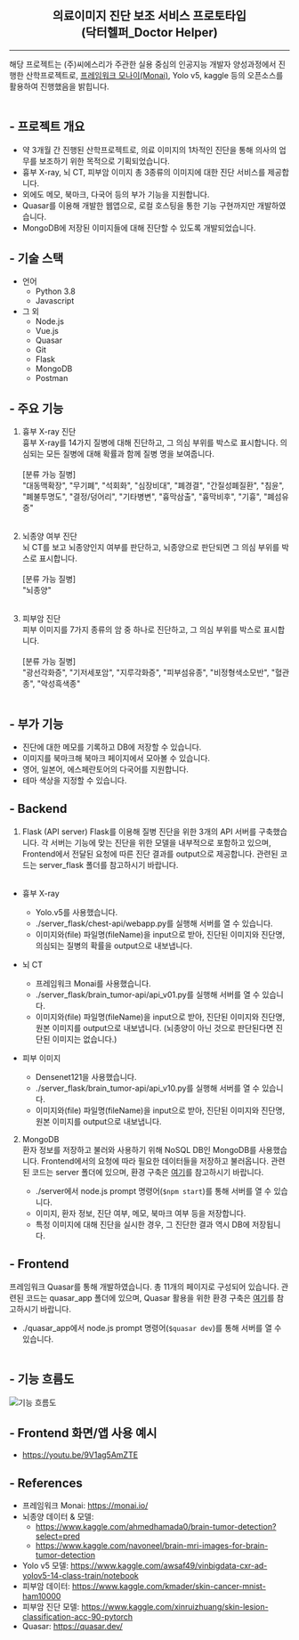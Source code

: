 <div align="center">

## 의료이미지 진단 보조 서비스 프로토타입</br>(닥터헬퍼_Doctor Helper)



___
</div>

해당 프로젝트는 (주)씨에스리가 주관한 실용 중심의 인공지능 개발자 양성과정에서 진행한 산학프로젝트로, [프레임워크 모나이(Monai)](https://monai.io/), Yolo v5, kaggle 등의 오픈소스를 활용하여 진행했음을 밝힙니다.
</br></br>

## - 프로젝트 개요
- 약 3개월 간 진행된 산학프로젝트로, 의료 이미지의 1차적인 진단을 통해 의사의 업무를 보조하기 위한 목적으로 기획되었습니다. 
- 흉부 X-ray, 뇌 CT, 피부암 이미지 총 3종류의 이미지에 대한 진단 서비스를 제공합니다.
- 외에도 메모, 북마크, 다국어 등의 부가 기능을 지원합니다.
- Quasar를 이용해 개발한 웹앱으로, 로컬 호스팅을 통한 기능 구현까지만 개발하였습니다.
- MongoDB에 저장된 이미지들에 대해 진단할 수 있도록 개발되었습니다.

## - 기술 스택
* 언어
    - Python 3.8
    - Javascript
* 그 외
    - Node.js
    - Vue.js
    - Quasar
    - Git
    - Flask
    - MongoDB
    - Postman

## - 주요 기능

1. 흉부 X-ray 진단</br>
흉부 X-ray를 14가지 질병에 대해 진단하고, 그 의심 부위를 박스로 표시합니다. 의심되는 모든 질병에 대해 확률과 함께 질병 명을 보여줍니다.
</br></br>
[분류 가능 질병]</br>
"대동맥확장", "무기폐", "석회화", "심장비대", "폐경결", "간질성폐질환", "침윤", "폐불투명도", "결정/덩어리", "기타병변", "흉막삼출", "흉막비후", "기흉", "폐섬유증"
</br></br>

2. 뇌종양 여부 진단</br>
뇌 CT를 보고 뇌종양인지 여부를 판단하고, 뇌종양으로 판단되면 그 의심 부위를 박스로 표시합니다.
</br></br>
[분류 가능 질병]</br>
"뇌종양"
</br></br> 

3. 피부암 진단</br>
피부 이미지를 7가지 종류의 암 중 하나로 진단하고, 그 의심 부위를 박스로 표시합니다.
</br></br>
[분류 가능 질병]</br>
"광선각화증", "기저세포암", "지루각화증", "피부섬유종", "비정형색소모반", "혈관종", "악성흑색종"
</br></br> 




## - 부가 기능
- 진단에 대한 메모를 기록하고 DB에 저장할 수 있습니다.
- 이미지를 북마크해 북마크 페이지에서 모아볼 수 있습니다.
- 영어, 일본어, 에스페란토어의 다국어를 지원합니다.
- 테마 색상을 지정할 수 있습니다.

## - Backend

1) Flask (API server)
Flask를 이용해 질병 진단을 위한 3개의 API 서버를 구축했습니다. 각 서버는 기능에 맞는 진단을 위한 모델을 내부적으로 포함하고 있으며, Frontend에서 전달된 요청에 따른 진단 결과를 output으로 제공합니다. 관련된 코드는 server_flask 폴더를 참고하시기 바랍니다.
</br></br>

* 흉부 X-ray
    - Yolo.v5를 사용했습니다.
    - ./server_flask/chest-api/webapp.py를 실행해 서버를 열 수 있습니다.
    - 이미지와(file) 파일명(fileName)을 input으로 받아, 진단된 이미지와 진단명, 의심되는 질병의 확률을 output으로 내보냅니다.

* 뇌 CT
    - 프레임워크 Monai를 사용했습니다. 
    - ./server_flask/brain_tumor-api/api_v01.py를 실행해 서버를 열 수 있습니다.
    - 이미지와(file) 파일명(fileName)을 input으로 받아, 진단된 이미지와 진단명, 원본 이미지를 output으로 내보냅니다. (뇌종양이 아닌 것으로 판단된다면 진단된 이미지는 없습니다.)

* 피부 이미지
    - Densenet121을 사용했습니다. 
    - ./server_flask/brain_tumor-api/api_v10.py를 실행해 서버를 열 수 있습니다.
    - 이미지와(file) 파일명(fileName)을 input으로 받아, 진단된 이미지와 진단명, 원본 이미지를 output으로 내보냅니다.


2) MongoDB </br>
환자 정보를 저장하고 불러와 사용하기 위해 NoSQL DB인 MongoDB를 사용했습니다. Frontend에서의 요청에 따라 필요한 데이터들을 저장하고 불러옵니다. 관련된 코드는 server 폴더에 있으며, 환경 구축은 [여기](https://mingchin.tistory.com/111)를 참고하시기 바랍니다.

    - ./server에서 node.js prompt 명령어(`$npm start`)를 통해 서버를 열 수 있습니다.
    - 이미지, 환자 정보, 진단 여부, 메모, 북마크 여부 등을 저장합니다.
    - 특정 이미지에 대해 진단을 실시한 경우, 그 진단한 결과 역시 DB에 저장됩니다.

## - Frontend

프레임워크 Quasar를 통해 개발하였습니다. 총 11개의 페이지로 구성되어 있습니다. 관련된 코드는 quasar_app 폴더에 있으며, Quasar 활용을 위한 환경 구축은 [여기](https://mingchin.tistory.com/103)를 참고하시기 바랍니다.

- ./quasar_app에서 node.js prompt 명령어(`$quasar dev`)를 통해 서버를 열 수 있습니다.
</br></br>

## - 기능 흐름도
![기능 흐름도](https://user-images.githubusercontent.com/85151359/148364644-fe40655a-1633-4483-bf9b-a5c64f468912.PNG)


## - Frontend 화면/앱 사용 예시

- https://youtu.be/9V1ag5AmZTE

## - References
- 프레임워크 Monai: https://monai.io/
- 뇌종양 데이터 & 모델: 
    - https://www.kaggle.com/ahmedhamada0/brain-tumor-detection?select=pred
    - https://www.kaggle.com/navoneel/brain-mri-images-for-brain-tumor-detection
- Yolo v5 모델: https://www.kaggle.com/awsaf49/vinbigdata-cxr-ad-yolov5-14-class-train/notebook
- 피부암 데이터: https://www.kaggle.com/kmader/skin-cancer-mnist-ham10000
- 피부암 진단 모델: https://www.kaggle.com/xinruizhuang/skin-lesion-classification-acc-90-pytorch
- Quasar: https://quasar.dev/




